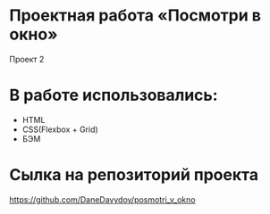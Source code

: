 # Проектная работа «Посмотри в окно»

Проект 2

# В работе использовались:
- HTML
- CSS(Flexbox + Grid)
- БЭМ

# Сылка на репозиторий проекта
https://github.com/DaneDavydov/posmotri_v_okno